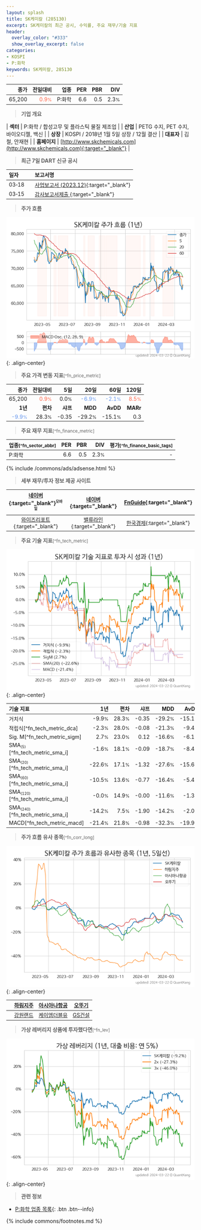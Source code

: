 ```yaml
---
layout: splash
title: SK케미칼 (285130)
excerpt: SK케미칼의 최근 공시, 수익률, 주요 재무/기술 지표
header:
  overlay_color: "#333"
  show_overlay_excerpt: false
categories:
- KOSPI
- P:화학
keywords: SK케미칼, 285130
---
```


| **종가** | **전일대비** | **업종** | **PER** | **PBR** | **DIV** |
| -------: | -----------: | -------: | ------: | ------: | ------: |
| 65,200 | <span style="color: tomato">0.9<small>%</small></span> | P:화학 | 6.6 | 0.5 | 2.3<small>%</small> |

<!-- more -->


> **기업 개요**<a id="company"></a>

| <span style="white-space:nowrap;">**섹터**</span> | P:화학 / 합성고무 및 플라스틱 물질 제조업 |
| <span style="white-space:nowrap;">**산업**</span> | PETG 수지, PET 수지, 바이오디젤, 백신 |
| <span style="white-space:nowrap;">**상장**</span> | KOSPI / 2018년 1월 5일 상장 / 12월 결산 |
| <span style="white-space:nowrap;">**대표자**</span> | 김철, 안재현 |
| <span style="white-space:nowrap;">**홈페이지**</span> | [http://www.skchemicals.com](http://www.skchemicals.com){:target="_blank"} |


> **최근 7일 DART 신규 공시**<a id="dart"></a>

| **일자** |      | **보고서명** |
| :------- | :--- | :----------- |
| 03&#x2011;18 | | [사업보고서 (2023.12)](https://dart.fss.or.kr/dsaf001/main.do?rcpNo=20240318000792){:target="_blank"} |
| 03&#x2011;15 | | [감사보고서제출              ](https://dart.fss.or.kr/dsaf001/main.do?rcpNo=20240315801017){:target="_blank"} |


> **주가 흐름**<a id="price"></a>

![285130](/stock/images/285130.png){: .align-center}


> **주요 가격 변동 지표**<small>[^fn_price_metric]</small>

| **종가** | **전일대비** | **5일** | **20일** | **60일** | **120일** |
| -------: | -----------: | ------: | -------: | -------: | --------: |
| 65,200 | <span style="color: tomato">0.9<small>%</small></span> | 0.0<small>%</small> | <span style="color: cornflowerblue">-6.9<small>%</small></span> | <span style="color: cornflowerblue">-2.1<small>%</small></span> | <span style="color: tomato">8.5<small>%</small></span> |
| **1년** | **편차** | **샤프** | **MDD** | **AvDD** | **MARr** |
| <span style="color: cornflowerblue">-9.9<small>%</small></span> | 28.3<small>%</small> | -0.35 | -29.2<small>%</small> | -15.1<small>%</small> | 0.3 |


> **주요 재무 지표**<small>[^fn_finance_metric]</small>

| **업종**<small>[^fn_sector_abbr]</small> | **PER** | **PBR** | **DIV** | **평가**<small>[^fn_finance_basic_tags]</small> |
| :--------------------------------------- | ------: | ------: | ------: | ----------------------------------------------: |
| P:화학 | 6.6 | 0.5 | 2.3<small>%</small> | - |



{% include /commons/ads/adsense.html %}

> **세부 재무/투자 정보 제공 사이트**

| [네이버](https://m.stock.naver.com/domestic/stock/285130/finance/summary){:target="_blank"}<sup><small>모바일</small></sup> | [네이버](https://finance.naver.com/item/coinfo.naver?code=285130){:target="_blank"} | [FnGuide](https://comp.fnguide.com/SVO2/ASP/SVD_Invest.asp?gicode=A285130&MenuYn=Y){:target="_blank"} |
| :---: | :---: | :---: |
| [와이즈리포트](https://comp.wisereport.co.kr/company/c1040001.aspx?cmp_cd=285130){:target="_blank"} | [밸류라인](https://www.valueline.co.kr/finance/summary/285130){:target="_blank"} | [한국경제](https://markets.hankyung.com/stock/285130/financial-summary){:target="_blank"} |


> **주요 기술 지표**<small>[^fn_tech_metric]</small>


![285130](/stock/images/285130_tech.png){: .align-center}

| **기술 지표** | **1년** | **편차** | **샤프** | **MDD** | **AvDD** |
| :------------ | ------: | -----------: | -------: | ------: | -------: |
| 거치식 | -9.9<small>%</small> | 28.3<small>%</small> | -0.35 | -29.2<small>%</small> | -15.1<small>%</small> |
| 적립식[^fn_tech_metric_dca] | -2.3<small>%</small> | 28.0<small>%</small> | -0.08 | -21.3<small>%</small> | -9.4<small>%</small> |
| Sig. M[^fn_tech_metric_sigm] | 2.7<small>%</small> | 23.0<small>%</small> | 0.12 | -16.6<small>%</small> | -6.1<small>%</small> |
| SMA<small><sub>(5)</sub></small>[^fn_tech_metric_sma_i] | -1.6<small>%</small> | 18.1<small>%</small> | -0.09 | -18.7<small>%</small> | -8.4<small>%</small> |
| SMA<small><sub>(20)</sub></small>[^fn_tech_metric_sma_i] | -22.6<small>%</small> | 17.1<small>%</small> | -1.32 | -27.6<small>%</small> | -15.6<small>%</small> |
| SMA<small><sub>(60)</sub></small>[^fn_tech_metric_sma_i] | -10.5<small>%</small> | 13.6<small>%</small> | -0.77 | -16.4<small>%</small> | -5.4<small>%</small> |
| SMA<small><sub>(120)</sub></small>[^fn_tech_metric_sma_i] | -0.0<small>%</small> | 14.9<small>%</small> | -0.00 | -11.6<small>%</small> | -1.3<small>%</small> |
| SMA<small><sub>(240)</sub></small>[^fn_tech_metric_sma_i] | -14.2<small>%</small> | 7.5<small>%</small> | -1.90 | -14.2<small>%</small> | -2.0<small>%</small> |
| MACD[^fn_tech_metric_macd] | -21.4<small>%</small> | 21.8<small>%</small> | -0.98 | -32.3<small>%</small> | -19.9<small>%</small> |


> **주가 흐름 유사 종목**<a id="corr"></a><small>[^fn_corr_long]</small>

![285130](/stock/images/285130_corr.png){: .align-center}

|       | [하림지주](/003380/) | [아시아나항공](/020560/) | [오뚜기](/007310/) |
| :---: | :------------------------------------: | :------------------------------------: | :------------------------------------: |
|       | [강원랜드](/035250/) | [케이엠더블유](/032500/) | [GS건설](/006360/) |


> **가상 레버리지 상품에 투자했다면**<a id="2x"></a><small>[^fn_lev]</small>

![285130](/stock/images/285130_2x.png){: .align-center}


> **관련 정보**

- [P:화학 업종 목록](/stats/sector/kospi_업종_화학_종목/){: .btn .btn--info}

{% include commons/footnotes.md %}